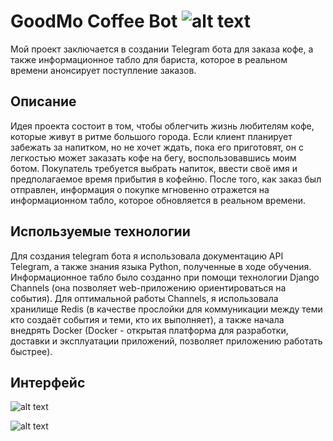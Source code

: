 # GoodMo Coffee Bot ![alt text](https://cloud.githubusercontent.com/assets/27958931/26781897/869409aa-49f9-11e7-9969-f9cc0c9b02d6.png)
Мой проект заключается в создании Telegram бота для заказа кофе, а также информационное табло для бариста, которое в реальном времени анонсирует поступление заказов.
## Описание
Идея проекта состоит в том, чтобы облегчить жизнь любителям кофе, которые живут в ритме большого города. Если клиент планирует забежать за напитком, но не хочет ждать, пока его приготовят, он с легкостью может заказать кофе на бегу, воспользовавшись моим ботом.  Покупатель требуется выбрать напиток, ввести своё имя и предполагаемое время прибытия в кофейню.
После того, как заказ был отправлен, информация о покупке мгновенно отражется на информационном табло, которое обновляется в реальном времени.
## Используемые технологии
Для создания telegram бота я использовала документацию API Telegram, а также знания языка Python, полученные в ходе обучения.
Информационное табло было созданно при помощи технологии Django Channels (она позволяет web-приложению ориентироваться на события). Для оптимальной работы Channels, я использовала хранилище Redis (в качестве прослойки для коммуникации между теми кто создаёт события и теми, кто их выполняет), а также начала внедрять Docker (Docker - открытая платформа для разработки, доставки и эксплуатации приложений, позволяет приложению работать быстрее).
## Интерфейс

![alt text](https://cloud.githubusercontent.com/assets/27958931/26781711/b1a812d6-49f8-11e7-9890-802bbbd06540.JPG)

![alt text](https://cloud.githubusercontent.com/assets/27958931/26782149/c51a947c-49fa-11e7-87d8-0249e49e64e7.JPG)
